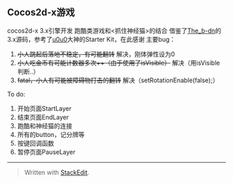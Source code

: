 Cocos2d-x游戏
-----------
cocos2d-x 3.x引擎开发
跑酷类游戏和<抓住神经猫>的结合
借鉴了[The_b-dn][1]的3.x源码，参考了[u0u0][2]大神的Starter Kit，在此感谢
主要bug：

 1. ~~小人跳起后落地不稳定，有可能翻转~~ 解决，刚体弹性设为0
 2. ~~小人吃金币有可能计数器多次++（由于使用了isVisible）~~ 解决（用isVisible判断..）
 3. ~~fatal，小人有可能被障碍物打击的翻转~~ 解决（setRotationEnable(false);）

To do:

 1. 开始页面StartLayer
 2. 结束页面EndLayer
 3. 跑酷和神经猫的连接
 4. 所有的button，记分牌等
 5. 按键回调函数
 6. 暂停页面PauseLayer

 

----------


> Written with [StackEdit](https://stackedit.io/).


  [1]: http://my.csdn.net/ZYY173533832
  [2]: http://www.tairan.com/archives/author/u0u0/
